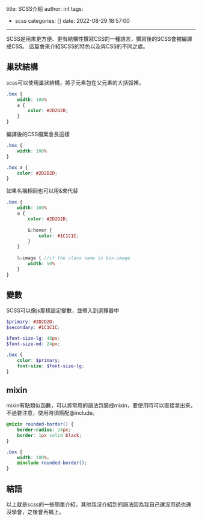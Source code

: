 title: SCSS介紹
author: int
tags:
  - scss
categories: []
date: 2022-08-29 18:57:00
---
SCSS是用來更方便、更有結構性撰寫CSS的一種語言，撰寫後的SCSS會被編譯成CSS。
這篇會來介紹SCSS的特色以及與CSS的不同之處。

## 巢狀結構

scss可以使用巢狀結構，將子元素包在父元素的大括弧裡。

```scss
.box {
	width: 100%
	a {
    	color: #2D2D2D;
    }
}

```

編譯後的CSS檔案會長這樣

```css
.box {
	width: 100%
}

.box a {
	color: #2D2D2D;
}
```

如果名稱相同也可以用&來代替

```scss
.box {
	width: 100%
	a {
    	color: #2D2D2D;
        
        &:hover {
        	color: #1C1C1C;
        }
    }
    
    &-image { //if the class name is box-image
    	width: 50%
    }
}
```

## 變數

SCSS可以像js那樣設定變數，並帶入到選擇器中

```scss
$primary: #2D2D2D;
$secondary: #1C1C1C;

$font-size-lg: 48px;
$font-size-md: 24px;

.box {
	color: $primary;
    font-size: $font-size-lg;
}
```

## mixin

mixin有點類似函數，可以將常用的語法包裝成mixin，要使用時可以直接拿出來，不過要注意，使用時須搭配@include。

```scss
@mixin rounded-border() {
	border-radius: 24px;
    border: 1px solid black;
}

.box {
	width: 100%;
    @include rounded-border();
}
```

## 結語

以上就是scss的一些簡單介紹，其他我沒介紹到的語法因為我自己還沒用過也還沒學會，之後會再補上。